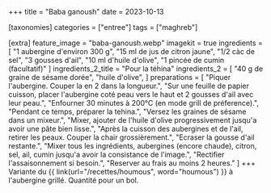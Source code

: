 +++
title = "Baba ganoush"
date = 2023-10-13

[taxonomies]
categories = ["entree"]
tags = ["maghreb"]

[extra]
feature_image = "baba-ganoush.webp"
imagekit = true
ingredients = [
  "1 aubergine d'environ 300 g",
  "15 ml de jus de citron jaune",
  "1/2 càc de sel",
  "3 gousses d'ail",
  "10 ml d'huile d'olive",
  "1 pincée de cumin (facultatif)"
]
ingredients_2_title = "Pour la téhina"
ingredients_2 = [
  "40 g de graine de sésame dorée",
  "huile d'olive",
]
preparations = [
  "Piquer l'aubergine. Couper la en 2 dans la longueur.",
  "Sur une feuille de papier cuisson, placer l'aubergine coté peau vers le haut et 2 gousses d'ail avec leur peau.",
  "Enfourner 30 minutes à 200°C (en mode grill de préference).",
  "Pendant ce temps, préparer la tehina.",
  "Versez les graines de sésame dans un mixeur.",
  "Mixer, ajouter de l'huile d'olive progressivement jusqu'a avoir une pâte bien lisse.",
  "Après la cuisson des aubergines et de l'ail, retirer les peaux. Couper la chair grossièrement.",
  "Ecraser la gousse d'ail restante.",
  "Mixer tous les ingrédients, aubergines (encore chaude), citron, sel, ail, cumin jusqu'a avoir la consistance de l'image.",
  "Rectifier l'assaisonnement si besoin.",
  "Reserver au frais au moins 2 heures."
]
+++
Variante du {{ link(url="/recettes/houmous", word="houmous") }} à l'aubergine grillé. Quantité pour un bol.
